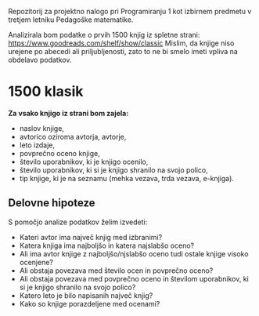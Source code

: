 Repozitorij za projektno nalogo pri Programiranju 1 kot izbirnem predmetu v tretjem letniku Pedagoške matematike.

Analizirala bom podatke o prvih 1500 knjig iz spletne strani: https://www.goodreads.com/shelf/show/classic Mislim, da knjige niso urejene po abecedi ali priljubljenosti, zato to ne bi smelo imeti vpliva na obdelavo podatkov. 

# 1500 klasik

<b>Za vsako knjigo iz strani bom zajela:</b>
<ul>
  <li>naslov knjige,</li>
  <li>avtorico oziroma avtorja, avtorje,</li>
  <li>leto izdaje,</li>
  <li>povprečno oceno knjige,</li>
  <li>število uporabnikov, ki je knjigo ocenilo,</li>
  <li>število uporabnikov, ki si je knjigo shranilo na svojo polico,</li>
  <li>tip knjige, ki je na seznamu (mehka vezava, trda vezava, e-knjiga).</li>
 </ul>
 
 ## Delovne hipoteze
 S pomočjo analize podatkov želim izvedeti:
 <ul>
  <li>Kateri avtor ima največ knjig med izbranimi?</li>
  <li>Katera knjiga ima najboljšo in katera najslabšo oceno?</li>
  <li>Ali ima avtor knjige z najboljšo/njslabšo oceno tudi ostale knjige visoko ocenjene?</li>
  <li>Ali obstaja povezava med število ocen in povprečno oceno?</li>
  <li>Ali obstaja povezava med povprečno oceno in številom uporabnikov, ki si je knjigo shranilo na svojo polico?</li>
  <li>Katero leto je bilo napisanih največ knjig?</li>
  <li>Kako so knjige porazdeljene med ocenami?</li>
 </ul>
